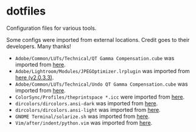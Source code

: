 dotfiles
================================================================================

Configuration files for various tools.

Some configs were imported from external locations. Credit goes to their
developers. Many thanks!

* `Adobe/Common/LUTs/Technical/QT Gamma Compensation.cube` was imported from
[here](https://community.adobe.com/t5/premiere-pro/quot-why-does-my-footage-look-darker-in-premiere-quot-color-q-a/td-p/4788414?page=1).
* `Adobe/Lightroom/Modules/JPEGOptimizer.lrplugin` was imported from
[here (v2.0.3.3)](https://github.com/ftischhauser/JPEGOptimizer).
* `Adobe/Common/LUTs/Technical/Undo QT Gamma Compensation.cube` was imported
from
[here](https://community.adobe.com/t5/premiere-pro/quot-why-does-my-footage-look-darker-in-premiere-quot-color-q-a/td-p/4788414?page=1).
* `ColorSync/Profiles/theprintspace *.icc` were imported from
[here](https://www.theprintspace.co.uk/).
* `dircolors/dircolors.ansi-dark` was imported from
[here](https://github.com/seebi/dircolors-solarized).
* `dircolors/dircolors.ansi-light` was imported from
[here](https://github.com/seebi/dircolors-solarized).
* `GNOME Terminal/solarize.sh` was imported from
[here](https://gist.github.com/codeforkjeff/1397104).
* `Vim/after/indent/python.vim` was imported from
[here](https://github.com/google/styleguide).
